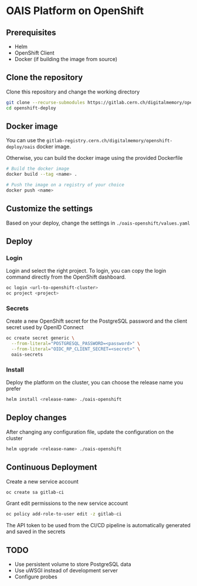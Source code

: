# OAIS Platform on OpenShift

## Prerequisites

- Helm
- OpenShift Client
- Docker (if building the image from source)

## Clone the repository

Clone this repository and change the working directory

```bash
git clone --recurse-submodules https://gitlab.cern.ch/digitalmemory/openshift-deploy.git
cd openshift-deploy
```

## Docker image

You can use the `gitlab-registry.cern.ch/digitalmemory/openshift-deploy/oais` docker image.

Otherwise, you can build the docker image using the provided Dockerfile

```bash
# Build the docker image
docker build --tag <name> .

# Push the image on a registry of your choice
docker push <name>
```

## Customize the settings

Based on your deploy, change the settings in `./oais-openshift/values.yaml`

## Deploy

### Login

Login and select the right project. To login, you can copy the login command directly from the OpenShift dashboard.

```bash
oc login <url-to-openshift-cluster>
oc project <project>
```

### Secrets

Create a new OpenShift secret for the PostgreSQL password and the client secret used by OpenID Connect

```bash
oc create secret generic \
  --from-literal="POSTGRESQL_PASSWORD=<password>" \
  --from-literal="OIDC_RP_CLIENT_SECRET=<secret>" \
  oais-secrets
```

### Install

Deploy the platform on the cluster, you can choose the release name you prefer

```bash
helm install <release-name> ./oais-openshift
```

## Deploy changes

After changing any configuration file, update the configuration on the cluster

```bash
helm upgrade <release-name> ./oais-openshift
```

## Continuous Deployment

Create a new service account

```bash
oc create sa gitlab-ci
```

Grant edit permissions to the new service account

```bash
oc policy add-role-to-user edit -z gitlab-ci
```

The API token to be used from the CI/CD pipeline is automatically generated and saved in the secrets

## TODO

- Use persistent volume to store PostgreSQL data
- Use uWSGI instead of development server
- Configure probes
